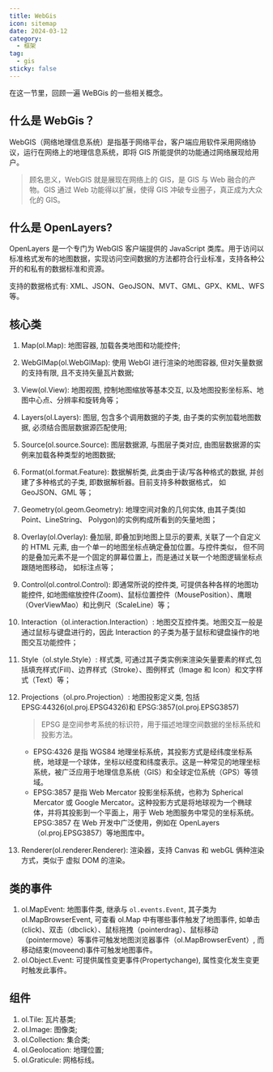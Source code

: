 ```yaml
---
title: WebGis
icon: sitemap
date: 2024-03-12
category:
  - 框架
tag:
  - gis
sticky: false
---
```


在这一节里，回顾一遍 WeBGis 的一些相关概念。

## 什么是 WebGis？

WebGIS（网络地理信息系统）是指基于网络平台，客户端应用软件采用网络协议，运行在网络上的地理信息系统，即将 GIS 所能提供的功能通过网络展现给用户。

> 顾名思义，WebGIS 就是展现在网络上的 GIS，是 GIS 与 Web 融合的产物。GIS 通过 Web 功能得以扩展，使得 GIS 冲破专业圈子，真正成为大众化的 GIS。

## 什么是 OpenLayers?

OpenLayers 是一个专门为 WebGIS 客户端提供的 JavaScript 类库。用于访问以标准格式发布的地图数据，实现访问空间数据的方法都符合行业标准，支持各种公开的和私有的数据标准和资源。

支持的数据格式有: XML、JSON、GeoJSON、MVT、GML、GPX、KML、WFS 等。

## 核心类

1. Map(ol.Map): 地图容器, 加载各类地图和功能控件;
2. WebGlMap(ol.WebGlMap): 使用 WebGl 进行渲染的地图容器, 但对矢量数据的支持有限, 且不支持矢量瓦片数据;
3. View(ol.View): 地图视图, 控制地图缩放等基本交互, 以及地图投影坐标系、地图中心点、分辨率和旋转角等；
4. Layers(ol.Layers): 图层, 包含多个调用数据的子类, 由子类的实例加载地图数据, 必须结合图层数据源匹配使用;
5. Source(ol.source.Source): 图层数据源, 与图层子类对应, 由图层数据源的实例来加载各种类型的地图数据;
6. Format(ol.format.Feature): 数据解析类, 此类由于读/写各种格式的数据, 并创建了多种格式的子类, 即数据解析器。目前支持多种数据格式， 如 GeoJSON、GML 等；
7. Geometry(ol.geom.Geometry): 地理空间对象的几何实体, 由其子类(如 Point、LineString、 Polygon)的实例构成所看到的矢量地图；
8. Overlay(ol.Overlay): 叠加层, 即叠加到地图上显示的要素, 关联了一个自定义的 HTML 元素, 由一个单一的地图坐标点确定叠加位置。与控件类似， 但不同的是叠加元素不是一个固定的屏幕位置上，而是通过关联一个地图逻辑坐标点跟随地图移动， 如标注点等；
9. Control(ol.control.Control): 即通常所说的控件类, 可提供各种各样的地图功能控件, 如地图缩放控件(Zoom)、鼠标位置控件（MousePosition）、鹰眼（OverViewMao）和比例尺（ScaleLine）等；
10. Interaction（ol.interaction.Interaction）: 地图交互控件类。地图交互一般是通过鼠标与键盘进行的，因此 Interaction 的子类为基于鼠标和键盘操作的地图交互功能控件；
11. Style（ol.style.Style）: 样式类, 可通过其子类实例来渲染矢量要素的样式,包括填充样式(Fill)、边界样式（Stroke）、图例样式（Image 和 Icon）和文字样式（Text）等；
12. Projections（ol.pro.Projection）: 地图投影定义类, 包括 EPSG:44326(ol.proj.EPSG4326)和 EPSG:3857(ol.proj.EPSG3857)

    > EPSG 是空间参考系统的标识符，用于描述地理空间数据的坐标系统和投影方法。

    - EPSG:4326 是指 WGS84 地理坐标系统，其投影方式是经纬度坐标系统，地球是一个球体，坐标以经度和纬度表示。这是一种常见的地理坐标系统，被广泛应用于地理信息系统（GIS）和全球定位系统（GPS）等领域。
    - EPSG:3857 是指 Web Mercator 投影坐标系统，也称为 Spherical Mercator 或 Google Mercator。这种投影方式是将地球视为一个椭球体，并将其投影到一个平面上，用于 Web 地图服务中常见的坐标系统。EPSG:3857 在 Web 开发中广泛使用，例如在 OpenLayers（ol.proj.EPSG3857）等地图库中。

13. Renderer(ol.renderer.Renderer): 渲染器，支持 Canvas 和 webGL 俩种渲染方式，类似于 虚拟 DOM 的渲染。

## 类的事件

1. ol.MapEvent: 地图事件类, 继承与 `ol.events.Event`, 其子类为 ol.MapBrowserEvent, 可查看 ol.Map 中有哪些事件触发了地图事件, 如单击(click)、双击（dbclick）、鼠标拖拽（pointerdrag）、鼠标移动（pointermove）等事件可触发地图浏览器事件（ol.MapBrowserEvent）, 而移动结束(moveend)事件可触发地图事件。
2. ol.Object.Event: 可提供属性变更事件(Propertychange), 属性变化发生变更时触发此事件。

## 组件

1. ol.Tile: 瓦片基类;
2. ol.Image: 图像类;
3. ol.Collection: 集合类;
4. ol.Geolocation: 地理位置;
5. ol.Graticule: 网格标线。
